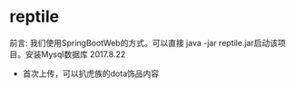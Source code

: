 # reptile
前言:
我们使用SpringBootWeb的方式。可以直接 java -jar reptile.jar启动该项目。安装Mysql数据库
2017.8.22
- 首次上传，可以扒虎族的dota饰品内容